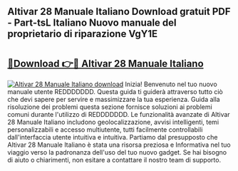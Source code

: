 ## Altivar 28 Manuale Italiano Download gratuit PDF - Part-tsL Italiano Nuovo manuale del proprietario di riparazione VgY1E

# <h2><a href="http://dfajxn.blite.top/?on=Altivar+28+Manuale+Italiano">🔗Download 👉🔴 Altivar 28 Manuale Italiano</a></h2>

[![Altivar 28 Manuale Italiano download](https://i.imgur.com/lujVjoI.png)](http://dfajxn.blite.top/?on=Altivar+28+Manuale+Italiano)
Inizia! Benvenuto nel tuo nuovo manuale utente REDDDDDDD. Questa guida ti guiderà attraverso tutto ciò che devi sapere per servire e massimizzare la tua esperienza. Guida alla risoluzione dei problemi questa sezione fornisce soluzioni ai problemi comuni durante l'utilizzo di REDDDDDDD. Le funzionalità avanzate di Altivar 28 Manuale Italiano includono geolocalizzazione, avvisi intelligenti, temi personalizzabili e accesso multiutente, tutti facilmente controllabili dall'interfaccia utente intuitiva e intuitiva. Partiamo dal presupposto che Altivar 28 Manuale Italiano è stata una risorsa preziosa e Informativa nel tuo viaggio verso la padronanza dell'uso del tuo nuovo gadget. Se hai bisogno di aiuto o chiarimenti, non esitare a contattare il nostro team di supporto.
